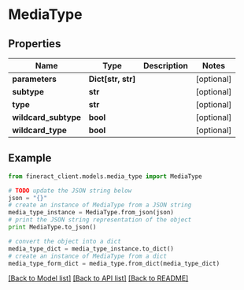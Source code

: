 # MediaType


## Properties

Name | Type | Description | Notes
------------ | ------------- | ------------- | -------------
**parameters** | **Dict[str, str]** |  | [optional] 
**subtype** | **str** |  | [optional] 
**type** | **str** |  | [optional] 
**wildcard_subtype** | **bool** |  | [optional] 
**wildcard_type** | **bool** |  | [optional] 

## Example

```python
from fineract_client.models.media_type import MediaType

# TODO update the JSON string below
json = "{}"
# create an instance of MediaType from a JSON string
media_type_instance = MediaType.from_json(json)
# print the JSON string representation of the object
print MediaType.to_json()

# convert the object into a dict
media_type_dict = media_type_instance.to_dict()
# create an instance of MediaType from a dict
media_type_form_dict = media_type.from_dict(media_type_dict)
```
[[Back to Model list]](../README.md#documentation-for-models) [[Back to API list]](../README.md#documentation-for-api-endpoints) [[Back to README]](../README.md)


